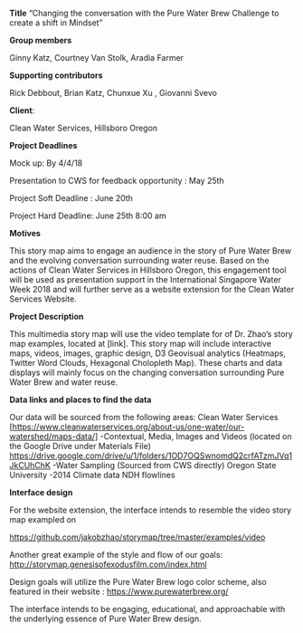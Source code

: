 **Title** 
“Changing  the conversation with the Pure
Water Brew Challenge to create a shift in Mindset”

 

**Group members**


Ginny Katz,
Courtney Van Stolk,
Aradia Farmer



**Supporting contributors**

Rick Debbout,
Brian Katz,
Chunxue Xu ,
Giovanni Svevo



**Client**:

Clean Water Services, Hillsboro Oregon 



**Project Deadlines**


Mock up: By 4/4/18

Presentation to CWS for feedback opportunity : May 25th

Project Soft Deadline : June 20th

Project Hard Deadline: June 25th 8:00 am 





**Motives**


This story map aims to engage an audience in the story of Pure Water Brew and
the evolving conversation surrounding water reuse. Based on the actions of Clean
Water Services in Hillsboro Oregon, this engagement tool will be used as presentation
support in the International Singapore Water Week 2018 and will further serve
as a website extension for the Clean Water Services Website. 



**Project Description**


This multimedia story map will use the video template for of Dr. Zhao’s story
map examples, located at [link]. This story map will include interactive maps,
videos, images, graphic design, D3 Geovisual analytics (Heatmaps, Twitter Word
Clouds, Hexagonal Cholopleth Map). These charts and data displays will mainly
focus on the changing conversation surrounding Pure Water Brew and water reuse.



**Data links and places to find the data**


Our data will be sourced from the following areas: 
Clean Water Services 
[https://www.cleanwaterservices.org/about-us/one-water/our-watershed/maps-data/]
-Contextual, Media, Images and Videos (located on the Google Drive under
Materials File)  https://drive.google.com/drive/u/1/folders/1OD7OQSwnomdQ2crfATzmJVq1JkCUhChK
-Water Sampling (Sourced from CWS directly)
Oregon State University 
-2014 Climate data
NDH flowlines

 

**Interface design**


For the website extension, the interface intends to resemble the video story
map exampled on 

https://github.com/jakobzhao/storymap/tree/master/examples/video

Another great example of the style and flow of our goals: 
http://storymap.genesisofexodusfilm.com/index.html

Design goals will utilize the Pure Water Brew logo color scheme, also featured in their website : https://www.purewaterbrew.org/

The interface intends to be engaging, educational, and approachable with the underlying essence of Pure Water Brew design. 